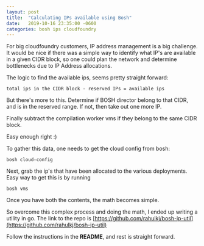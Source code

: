 ```yaml
---
layout: post
title:  "Calculating IPs available using Bosh"
date:   2019-10-16 23:35:00 -0600
categories: bosh ips cloudfoundry
---
```


For big cloudfoundry customers, IP address management is a big challenge. It would be nice if there was a simple way to identify what IP's are available in a given CIDR block, so one could plan the network and determine bottlenecks due to IP Address allocations.

The logic to find the available ips, seems pretty straight forward:

```
total ips in the CIDR block - reserved IPs = available ips
```

But there's more to this. Determine if BOSH director belong to that CIDR, and is in the reserved range. If not, then take out one more IP.

Finally subtract the compilation worker vms if they belong to the same CIDR block.

Easy enough right :)

To gather this data, one needs to get the cloud config from bosh:

```
bosh cloud-config
```

Next, grab the ip's that have been allocated to the various deployments. Easy way to get this is by running

```
bosh vms
```

Once you have both the contents, the math becomes simple.

So overcome this complex process and doing the math, I ended up writing a utility in go. The link to the repo is [https://github.com/rahulkj/bosh-ip-util](https://github.com/rahulkj/bosh-ip-util)

Follow the instructions in the **README**, and rest is straight forward.
